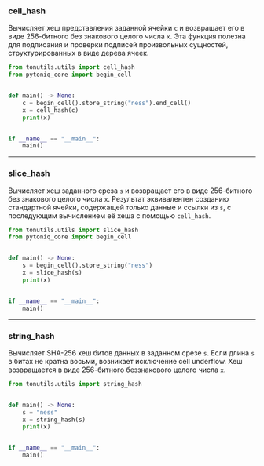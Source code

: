 ### cell_hash

Вычисляет хеш представления заданной ячейки `c` и возвращает его в виде 256-битного без знакового целого числа `x`. Эта функция полезна для подписания и проверки подписей произвольных сущностей, структурированных в виде дерева ячеек.

```python
from tonutils.utils import cell_hash
from pytoniq_core import begin_cell


def main() -> None:
    c = begin_cell().store_string("ness").end_cell()
    x = cell_hash(c)
    print(x)


if __name__ == "__main__":
    main()
```

---

### slice_hash

Вычисляет хеш заданного среза `s` и возвращает его в виде 256-битного без знакового целого числа `x`. Результат эквивалентен созданию стандартной ячейки, содержащей только данные и ссылки из `s`, с последующим вычислением её хеша с помощью `cell_hash`.

```python
from tonutils.utils import slice_hash
from pytoniq_core import begin_cell


def main() -> None:
    s = begin_cell().store_string("ness")
    x = slice_hash(s)
    print(x)


if __name__ == "__main__":
    main()
```

---

### string_hash

Вычисляет SHA-256 хеш битов данных в заданном срезе `s`. Если длина `s` в битах не кратна восьми, возникает исключение cell underflow. Хеш возвращается в виде 256-битного беззнакового целого числа `x`.

```python
from tonutils.utils import string_hash


def main() -> None:
    s = "ness"
    x = string_hash(s)
    print(x)


if __name__ == "__main__":
    main()
```

